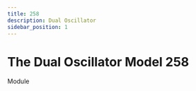 ```yaml
---
title: 258
description: Dual Oscillator
sidebar_position: 1
---
```


# The Dual Oscillator Model 258

Module
